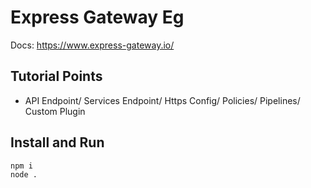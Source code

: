 # Express Gateway Eg

Docs: https://www.express-gateway.io/

## Tutorial Points

- API Endpoint/ Services Endpoint/ Https Config/ Policies/ Pipelines/ Custom Plugin

## Install and Run
```
npm i
node .
```